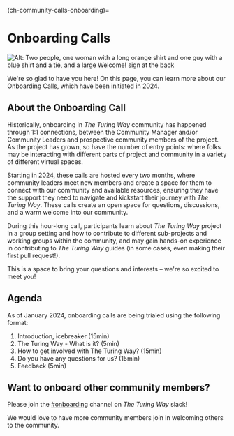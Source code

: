 (ch-community-calls-onboarding)=
# Onboarding Calls

![Alt: Two people, one woman with a long orange shirt and one guy with a blue shirt and a tie, and a large Welcome! sign at the back](https://i.imgur.com/NXOPPc4.jpg)

We're so glad to have you here! On this page, you can learn more about our Onboarding Calls, which have been initiated in 2024.

## About the Onboarding Call

Historically, onboarding in _The Turing Way_ community has happened through 1:1 connections, between the Community Manager and/or Community Leaders and prospective community members of the project. As the project has grown, so have the number of entry points: where folks may be interacting with different parts of project and community in a variety of different virtual spaces.

Starting in 2024, these calls are hosted every two months, where community leaders meet new members and create a space for them to connect with our community and available resources, ensuring they have the support they need to navigate and kickstart their journey with _The Turing Way_. These calls create an open space for questions, discussions, and a warm welcome into our community.

During this hour-long call, participants learn about _The Turing Way_ project in a group setting and how to contribute to different sub-projects and working groups within the community, and may gain hands-on experience in contributing to _The Turing Way_ guides (in some cases, even making their first pull request!). 

This is a space to bring your questions and interests – we're so excited to meet you!  

## Agenda

As of January 2024, onboarding calls are being trialed using the following format:

1. Introduction, icebreaker (15min)
2. The Turing Way - What is it? (5min)
3. How to get involved with The Turing Way? (15min) 
4. Do you have any questions for us? (15min)
5. Feedback (5min)

## Want to onboard other community members? 

Please join the [#onboarding](https://theturingway.slack.com/archives/C06EVT7GKK3) channel on _The Turing Way_ slack! 

We would love to have more community members join in welcoming others to the community.
